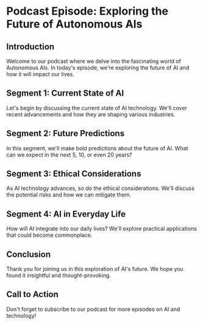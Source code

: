 

# Podcast Episode: Exploring the Future of Autonomous AIs

## Introduction
Welcome to our podcast where we delve into the fascinating world of Autonomous AIs. In today's episode, we're exploring the future of AI and how it will impact our lives.

## Segment 1: Current State of AI
Let's begin by discussing the current state of AI technology. We'll cover recent advancements and how they are shaping various industries.

## Segment 2: Future Predictions
In this segment, we'll make bold predictions about the future of AI. What can we expect in the next 5, 10, or even 20 years?

## Segment 3: Ethical Considerations
As AI technology advances, so do the ethical considerations. We'll discuss the potential risks and how we can mitigate them.

## Segment 4: AI in Everyday Life
How will AI integrate into our daily lives? We'll explore practical applications that could become commonplace.

## Conclusion
Thank you for joining us in this exploration of AI's future. We hope you found it insightful and thought-provoking.

## Call to Action
Don't forget to subscribe to our podcast for more episodes on AI and technology!